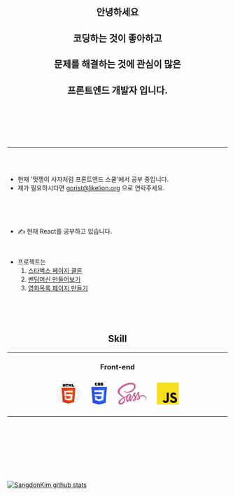
<br>  
 
 <h2 align ="center"> 안녕하세요 </h2>
 <h2 align ="center">코딩하는 것이 좋아하고 </h2>
 <h2 align ="center">문제를 해결하는 것에 관심이 많은 </h2>
 <h2 align ="center"> 프론트엔드 개발자 입니다.</h2>
<br>
<br>
<br>
<br>
<br>
<hr>
<br>
<br>


- 현재 '멋쟁이 사자처럼 프론트앤드 스쿨'에서 공부 중입니다.
- 제가 필요하시다면 gorist@likelion.org 으로 연락주세요.




<br>
<br>
<br>

- ✍ 현재 React를 공부하고 있습니다.
<br>

- 프로젝트는 <br>
  1. [스타벅스 페이지 클론](https://sangdon1029.github.io/Starbucks-clone/)
  2. [벤딩머신 만들어보기](https://projectlv3.netlify.app/)
  3. [영화목록 페이지 만들기](https://sangdon1029.github.io/Project/)
<br>
<br>
<br>

<h2 align="center"> Skill </h2>
<hr>
<h3 align="center">Front-end</h3>
<div align="center" border="solide">  
<img style="margin: 10px" src="img/HTML5.png" alt="HTML5" height="50" />  
<img style="margin: 10px" src="img/css.png" alt="CSS" height="50" />  
<img style="margin: 10px" src="img/SASS.png" alt="SaSS" height="50" />  
<img style="margin: 10px" src="img/js.png" alt="JavaScript" height="50" />  
</div>

<hr>
<br><br><br><br><br><br><br>






[![SangdonKim github stats](https://github-readme-stats.vercel.app/api?username=Sangdon1029&count_private=true&bg_color=green)](https://github.com/anuraghazra/github-readme-stats)

